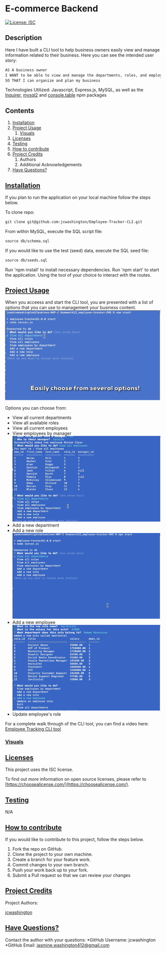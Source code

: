 
  # E-commerce Backend

  [![License: ISC](https://img.shields.io/badge/license-ISC-green)](http://opensource.org/licenses/ISC)

  ## Description
  Here I have built a CLI tool to help business owners easily view and manage information related to their business. Here you can see the intended user story:

  ```md
  AS A business owner
  I WANT to be able to view and manage the departments, roles, and employees in my company
  SO THAT I can organize and plan my business
  ```

  Technologies Utilized:
  Javascript, Express.js, MySQL, as well as the [Inquirer](https://www.npmjs.com/package/inquirer), [mysql2](https://www.npmjs.com/package/mysql2) and [console.table](https://www.npmjs.com/package/console.table) npm packages

  ## Contents

  1. [Installation](#installation)
  2. [Project Usage](#usage)
      1. [Visuals](#visuals)
  3. [Licenses](#licenses)
  4. [Testing](#testing)
  5. [How to contribute](#contributing)
  6. [Project Credits](#credits)
      1. Authors
      2. Additional Acknowledgements
  7. [Have Questions?](#questions)

  ## [Installation](#installation)
  If you plan to run the application on your local machine follow the steps below. 

  To clone repo: 
  ```md
  git clone git@github.com:jcwashington/Employee-Tracker-CLI.git
  ```
  From within MySQL, execute the SQL script file:
  ```md
  source db/schema.sql
  ```
  If you would like to use the test (seed) data, execute the SQL seed file:
  ```md
  source db/seeds.sql
  ```
  Run 'npm install' to install necessary dependencies. 
  Run 'npm start' to start the application.
  Using the tool of your choice to interact with the routes.


  ## [Project Usage](#usage)
  When you acceess and start the CLI tool, you are presented with a list of options that you can use to management your business content.
  ![Select you option from the menu by using the up/down arrow keys](./Assets/CLI-choose-options.gif)

  Options you can choose from:
  - View all current departments
  - View all available roles
  - View all current employees
  - View employees by manager
  ![Filter your employees based on their assigned manager](./Assets/view-employees-by-dept.gif)
  - Add a new department
  - Add a new role
  ![Create a new role by assigning a title, salary and department](./Assets/add-new-role.gif)
  - Add a new employee
  ![Once you have created a new role, let's create an employee to fill it](./Assets/add-new-employee.gif)
  - Update employee's role

  For a complete walk through of the CLI tool, you can find a video here: [Employee Tracking CLI tool](https://watch.screencastify.com/v/MdsGDl390oeuFdTDJZH9)

  
  ### [Visuals](#visuals)
  

  ## [Licenses](#licenses)
  This project uses the ISC license.

  To find out more information on open source licenses, please refer to [https://choosealicense.com/](https://choosealicense.com/).

  ## [Testing](#testing)
  N/A

  ## [How to contribute](#contributing)
  If you would like to contribute to this project, follow the steps below.
  1. Fork the repo on GitHub.
  2. Clone the project to your own machine.
  3. Create a branch for your feature work.
  3. Commit changes to your own branch.
  4. Push your work back up to your fork.
  5. Submit a Pull request so that we can review your changes

  ## [Project Credits](#credits)

  Project Authors:

  [jcwashington](https://github.com/jcwashington)
  

  ## [Have Questions?](#questions)
  Contact the author with your questions:
    *GitHub Username: jcwashington
    *GitHub Email: jasmine.washington412@gmail.com
